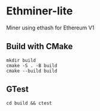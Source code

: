 # Ethminer-lite

Miner using ethash for Ethereum V1


## Build with CMake
```
mkdir build
cmake -S . -B build
cmake --build build
```

## GTest
```
cd build && ctest
